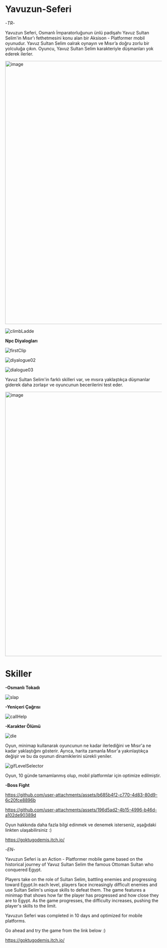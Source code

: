 # Yavuzun-Seferi
-*TR*-

Yavuzun Seferi, Osmanlı İmparatorluğunun ünlü padişahı Yavuz Sultan Selim'in Mısır'ı fethetmesini konu alan bir Aksison - Platformer mobil oyunudur. Yavuz Sultan Selim oalrak oynayın ve Mısır’a doğru zorlu bir yolculuğa çıkın. Oyuncu, Yavuz Sultan Selim karakteriyle düşmanları yok ederek ilerler.

<img width="1920" height="844" alt="image" src="https://github.com/user-attachments/assets/e04197ea-f7d4-454c-bad9-62033ddd5b27" />

![climbLadde](https://github.com/user-attachments/assets/5e312fc3-59e1-4dca-94d4-38c892b97a37)

**Npc Diyalogları**

![firstClip](https://github.com/user-attachments/assets/3643556d-96c8-4595-b4ed-6064326ad714)

![diyalogue02](https://github.com/user-attachments/assets/fc82077e-61e4-4be4-b9e7-e2688a964b39)

![dialogue03](https://github.com/user-attachments/assets/77754fba-6abe-44a8-b0cc-f68513bde70d)

Yavuz Sultan Selim'in  farklı skilleri var, ve mısıra yaklaştıkça düşmanlar giderek daha zorlaşır ve oyuncunun becerilerini test eder.

<img width="1513" height="848" alt="image" src="https://github.com/user-attachments/assets/d8b91012-10b2-4801-9fd9-32473e009ba7" />

# **Skiller**

**-Osmanlı Tokadı**

![slap](https://github.com/user-attachments/assets/bf9052c5-55fb-4351-929c-6665887782fb)

**-Yeniçeri Çağrısı**

![callHelp](https://github.com/user-attachments/assets/fb8e41e4-7c93-4f77-918f-177bdbcb9fed)

**-Karakter Ölümü**

![die](https://github.com/user-attachments/assets/d569d6b2-34fd-4733-804c-49cd9321e0b7)


Oyun, minimap kullanarak oyuncunun ne kadar ilerlediğini ve Mısır'a ne kadar yaklaştığını gösterir. Ayrıca, harita zamanla Mısır'a yakınlaştıkça değişir ve bu da oyunun dinamiklerini sürekli yeniler.

![gifLevelSelector](https://github.com/user-attachments/assets/3e5b63a2-4f6a-4637-8d98-d12709ef4474)

Oyun, 10 günde tamamlanmış olup, mobil platformlar için optimize edilmiştir.

**-Boss Fight**

https://github.com/user-attachments/assets/b685b4f2-c770-4d83-80d9-6c20fce8896b


https://github.com/user-attachments/assets/196d5ad2-4b15-4996-b46d-a102de90389d


Oyun hakkında daha fazla bilgi edinmek ve denemek isterseniz, aşağıdaki linkten ulaşabilirsiniz :) 

https://goktugodemis.itch.io/

-*EN*-

Yavuzun Seferi is an Action - Platformer mobile game based on the historical journey of Yavuz Sultan Selim the famous Ottoman Sultan who conquered Egypt. 

Players take on the role of Sultan Selim, battling enemies and progressing toward Egypt.In each level, players face increasingly difficult enemies and use Sultan Selim's unique skills to defeat them. The game features a minimap that shows how far the player has progressed and how close they are to Egypt. As the game progresses, the difficulty increases, pushing the player's skills to the limit.

Yavuzun Seferi was completed in 10 days and optimized for mobile platforms. 

Go ahead and try the game from the link below :) 

https://goktugodemis.itch.io/
